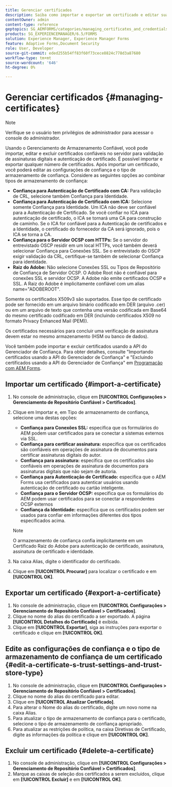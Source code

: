 ```yaml
---
title: Gerenciar certificados
description: Saiba como importar e exportar um certificado e editar suas configurações de confiança.
contentOwner: admin
content-type: reference
geptopics: SG_AEMFORMS/categories/managing_certificates_and_credentials
products: SG_EXPERIENCEMANAGER/6.5/FORMS
solution: Experience Manager, Experience Manager Forms
feature: Adaptive Forms,Document Security
role: User, Developer
source-git-commit: eded255b54ff83f60f73cece8824c778d3a87680
workflow-type: tm+mt
source-wordcount: '646'
ht-degree: 0%

---
```


# Gerenciar certificados {#managing-certificates}

>[!NOTE]
> 
> Verifique se o usuário tem privilégios de administrador para acessar o console do administrador.

Usando o Gerenciamento de Armazenamento Confiável, você pode importar, editar e excluir certificados confiáveis no servidor para validação de assinaturas digitais e autenticação de certificado. É possível importar e exportar qualquer número de certificados. Após importar um certificado, você poderá editar as configurações de confiança e o tipo de armazenamento de confiança. Considere as seguintes opções ao combinar tipos de armazenamento de confiança:

* **Confiança para Autenticação de Certificado com CA:** Para validação de CRL, selecione também Confiança para Identidade.
* **Confiança para Autenticação de Certificado com ICA:** Selecione somente Confiança para Identidade. Um ICA não deve ser confiável para a Autenticação de Certificado. Se você confiar no ICA para autenticação de certificado, o ICA se tornará uma CA para construção de caminho. Se o ICA for confiável para a Autenticação de certificados e a Identidade, o certificado do fornecedor da CA será ignorado, pois o ICA se torna a CA.
* **Confiança para o Servidor OCSP com HTTPs:** Se o servidor do entrevistado OSCP residir em um local HTTPs, você também deverá selecionar Confiança para Conexões SSL. Se o entrevistado do OSCP exigir validação da CRL, certifique-se também de selecionar Confiança para identidade.
* **Raiz do Adobe:** Não selecione Conexões SSL ou Tipos de Repositório de Confiança de Servidor OCSP. O Adobe Root não é confiável para conexões SSL e servidor OCSP. A Adobe não emite certificados OCSP e SSL. A Raiz do Adobe é implicitamente confiável com um alias name=&quot;ADOBEROOT&quot;.

Somente os certificados X509v3 são suportados. Esse tipo de certificado pode ser fornecido em um arquivo binário codificado em DER (arquivo .cer) ou em um arquivo de texto que contenha uma versão codificada em Base64 do mesmo certificado codificado em DER (incluindo certificados X509 no formato Privacy Enhanced Mail (PEM)).

Os certificados necessários para concluir uma verificação de assinatura devem estar no mesmo armazenamento (HSM ou banco de dados).

Você também pode importar e excluir certificados usando a API do Gerenciador de Confiança. Para obter detalhes, consulte &quot;Importando certificados usando a API do Gerenciador de Confiança&quot; e &quot;Excluindo certificados usando a API do Gerenciador de Confiança&quot; em [Programação com AEM Forms](https://www.adobe.com/go/learn_aemforms_programming_63).

## Importar um certificado {#import-a-certificate}

1. No console de administração, clique em **[!UICONTROL Configurações > Gerenciamento de Repositório Confiável > Certificados]**.
1. Clique em Importar e, em Tipo de armazenamento de confiança, selecione uma destas opções:

   * **Confiança para Conexões SSL:** especifica que os formulários do AEM podem usar certificados para se conectar a sistemas externos via SSL.
   * **Confiança para certificar assinatura:** especifica que os certificados são confiáveis em operações de assinatura de documentos para certificar assinaturas digitais do autor.
   * **Confiança para assinatura:** especifica que os certificados são confiáveis em operações de assinatura de documentos para assinaturas digitais que não sejam de autoria.
   * **Confiança para Autenticação de Certificado:** especifica que o AEM Forms usa certificados para autenticar usuários usando autenticação de certificado ou cartão inteligente.
   * **Confiança para o Servidor OCSP:** especifica que os formulários do AEM podem usar certificados para se conectar a respondentes OCSP externos
   * **Confiança da Identidade:** especifica que os certificados podem ser usados para confiar em informações diferentes dos tipos especificados acima.

   >[!NOTE]
   >
   >O armazenamento de confiança confia implicitamente em um Certificado Raiz do Adobe para autenticação de certificado, assinatura, assinatura de certificado e identidade.

1. Na caixa Alias, digite o identificador do certificado.
1. Clique em **[!UICONTROL Procurar]** para localizar o certificado e em **[!UICONTROL OK]**.

## Exportar um certificado {#export-a-certificate}

1. No console de administração, clique em **[!UICONTROL Configurações > Gerenciamento de Repositório Confiável > Certificados]**.
1. Clique no nome do alias do certificado a ser exportado. A página **[!UICONTROL Detalhes do Certificado]** é exibida.
1. Clique em **[!UICONTROL Exportar]**, siga as instruções para exportar o certificado e clique em **[!UICONTROL OK]**.

## Edite as configurações de confiança e o tipo de armazenamento de confiança de um certificado {#edit-a-certificate-s-trust-settings-and-trust-store-type}

1. No console de administração, clique em **[!UICONTROL Configurações > Gerenciamento de Repositório Confiável > Certificados]**.
1. Clique no nome do alias do certificado para editar.
1. Clique em **[!UICONTROL Atualizar Certificado]**.
1. Para alterar o Nome do alias do certificado, digite um novo nome na caixa Alias.
1. Para atualizar o tipo de armazenamento de confiança para o certificado, selecione o tipo de armazenamento de confiança apropriado.
1. Para atualizar as restrições de política, na caixa Diretivas de Certificado, digite as informações da política e clique em **[!UICONTROL OK]**.

## Excluir um certificado {#delete-a-certificate}

1. No console de administração, clique em **[!UICONTROL Configurações > Gerenciamento de Repositório Confiável > Certificados]**.
1. Marque as caixas de seleção dos certificados a serem excluídos, clique em **[!UICONTROL Excluir]** e em **[!UICONTROL OK]**.
